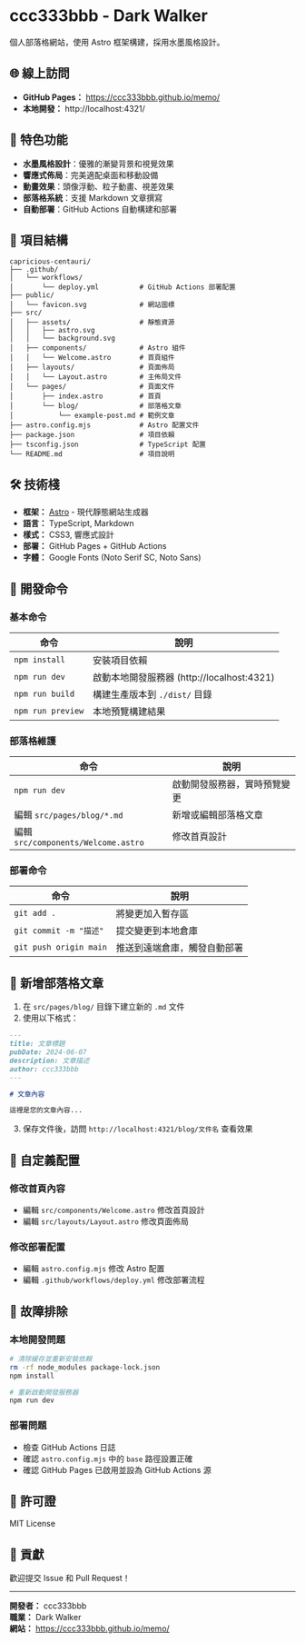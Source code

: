# ccc333bbb - Dark Walker

個人部落格網站，使用 Astro 框架構建，採用水墨風格設計。

## 🌐 線上訪問

- **GitHub Pages：** https://ccc333bbb.github.io/memo/
- **本地開發：** http://localhost:4321/

## 🎨 特色功能

- **水墨風格設計**：優雅的漸變背景和視覺效果
- **響應式佈局**：完美適配桌面和移動設備
- **動畫效果**：頭像浮動、粒子動畫、視差效果
- **部落格系統**：支援 Markdown 文章撰寫
- **自動部署**：GitHub Actions 自動構建和部署

## 📁 項目結構

```text
capricious-centauri/
├── .github/
│   └── workflows/
│       └── deploy.yml          # GitHub Actions 部署配置
├── public/
│   └── favicon.svg             # 網站圖標
├── src/
│   ├── assets/                 # 靜態資源
│   │   ├── astro.svg
│   │   └── background.svg
│   ├── components/             # Astro 組件
│   │   └── Welcome.astro       # 首頁組件
│   ├── layouts/                # 頁面佈局
│   │   └── Layout.astro        # 主佈局文件
│   └── pages/                  # 頁面文件
│       ├── index.astro         # 首頁
│       └── blog/               # 部落格文章
│           └── example-post.md # 範例文章
├── astro.config.mjs            # Astro 配置文件
├── package.json                # 項目依賴
├── tsconfig.json               # TypeScript 配置
└── README.md                   # 項目說明
```

## 🛠️ 技術棧

- **框架：** [Astro](https://astro.build/) - 現代靜態網站生成器
- **語言：** TypeScript, Markdown
- **樣式：** CSS3, 響應式設計
- **部署：** GitHub Pages + GitHub Actions
- **字體：** Google Fonts (Noto Serif SC, Noto Sans)

## 🚀 開發命令

### 基本命令

| 命令 | 說明 |
|------|------|
| `npm install` | 安裝項目依賴 |
| `npm run dev` | 啟動本地開發服務器 (http://localhost:4321) |
| `npm run build` | 構建生產版本到 `./dist/` 目錄 |
| `npm run preview` | 本地預覽構建結果 |

### 部落格維護

| 命令 | 說明 |
|------|------|
| `npm run dev` | 啟動開發服務器，實時預覽變更 |
| 編輯 `src/pages/blog/*.md` | 新增或編輯部落格文章 |
| 編輯 `src/components/Welcome.astro` | 修改首頁設計 |

### 部署命令

| 命令 | 說明 |
|------|------|
| `git add .` | 將變更加入暫存區 |
| `git commit -m "描述"` | 提交變更到本地倉庫 |
| `git push origin main` | 推送到遠端倉庫，觸發自動部署 |

## 📝 新增部落格文章

1. 在 `src/pages/blog/` 目錄下建立新的 `.md` 文件
2. 使用以下格式：

```markdown
---
title: 文章標題
pubDate: 2024-06-07
description: 文章描述
author: ccc333bbb
---

# 文章內容

這裡是您的文章內容...
```

3. 保存文件後，訪問 `http://localhost:4321/blog/文件名` 查看效果

## 🎯 自定義配置

### 修改首頁內容
- 編輯 `src/components/Welcome.astro` 修改首頁設計
- 編輯 `src/layouts/Layout.astro` 修改頁面佈局

### 修改部署配置
- 編輯 `astro.config.mjs` 修改 Astro 配置
- 編輯 `.github/workflows/deploy.yml` 修改部署流程

## 🔧 故障排除

### 本地開發問題
```bash
# 清除緩存並重新安裝依賴
rm -rf node_modules package-lock.json
npm install

# 重新啟動開發服務器
npm run dev
```

### 部署問題
- 檢查 GitHub Actions 日誌
- 確認 `astro.config.mjs` 中的 `base` 路徑設置正確
- 確認 GitHub Pages 已啟用並設為 GitHub Actions 源

## 📄 許可證

MIT License

## 🤝 貢獻

歡迎提交 Issue 和 Pull Request！

---

**開發者：** ccc333bbb  
**職業：** Dark Walker  
**網站：** https://ccc333bbb.github.io/memo/
